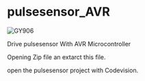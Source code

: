 # pulsesensor_AVR



![GY906](https://eshop.eca.ir/4970-large_default/%D8%B3%D9%86%D8%B3%D9%88%D8%B1-%D9%86%D8%A8%D8%B6-%D8%B3%D9%86%D8%B3%D9%88%D8%B1-%D8%B6%D8%B1%D8%A8%D8%A7%D9%86-%D9%82%D9%84%D8%A8-pulsesensor.jpg)

Drive pulsesensor With AVR Microcontroller 


Opening Zip file an extarct this file. 

open the pulsesensor project with Codevision.



